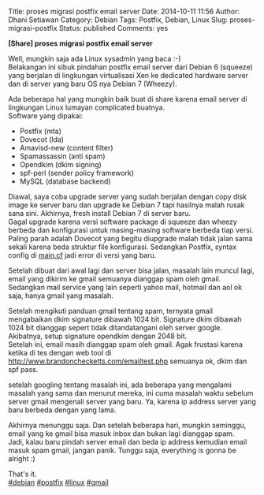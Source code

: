Title: proses migrasi postfix email server
Date: 2014-10-11 11:56
Author: Dhani Setiawan
Category: Debian
Tags: Postfix, Debian, Linux
Slug: proses-migrasi-postfix
Status: published
Comments: yes


**[Share] proses migrasi postfix email server**

Well, mungkin saja ada Linux sysadmin yang baca :-)  
Belakangan ini sibuk pindahan postfix email server dari Debian 6
(squeeze) yang berjalan di lingkungan virtualisasi Xen ke dedicated
hardware server dan di server yang baru OS nya Debian 7 (Wheezy).

Ada beberapa hal yang mungkin baik buat di share karena email server di
lingkungan Linux lumayan complicated buatnya.  
Software yang dipakai:  
- Postfix (mta)  
- Dovecot (lda)  
- Amavisd-new (content filter)  
- Spamassassin (anti spam)  
- Opendkim (dkim signing)  
- spf-perl (sender policy framework)  
- MySQL (database backend)

Diawal, saya coba upgrade server yang sudah berjalan dengan copy disk
image ke server baru dan upgrade ke Debian 7 tapi hasilnya malah rusak
sana sini. Akhirnya, fresh install Debian 7 di server baru.  
Gagal upgrade karena versi software package di squeeze dan wheezy
berbeda dan konfigurasi untuk masing-masing software berbeda tiap versi.
Paling parah adalah Dovecot yang begitu diupgrade malah tidak jalan sama
sekali karena beda struktur file konfigurasi. Sedangkan Postfix, syntax
config di [main.cf](http://main.cf) jadi error di versi yang baru.

Setelah dibuat dari awal lagi dan server bisa jalan, masalah lain muncul
lagi, email yang dikirim ke gmail semuanya dianggap spam oleh gmail.
Sedangkan mail service yang lain seperti yahoo mail, hotmail dan aol ok
saja, hanya gmail yang masalah.

Setelah mengikuti panduan gmail tentang spam, ternyata gmail mengabaikan
dkim signature dibawah 1024 bit. Signature dkim dibawah 1024 bit
dianggap sepert tidak ditandatangani oleh server google. Akibatnya,
setup signature opendkim dengan 2048 bit.  
Setelah ini, email masih dianggap spam oleh gmail. Agak frustasi karena
ketika di tes dengan web tool di
<http://www.brandonchecketts.com/emailtest.php> semuanya ok, dkim dan
spf pass.

setelah googling tentang masalah ini, ada beberapa yang mengalami
masalah yang sama dan menurut mereka, ini cuma masalah waktu sebelum
server gmail mengenali server yang baru. Ya, karena ip address server
yang baru berbeda dengan yang lama.

Akhirnya menunggu saja. Dan setelah beberapa hari, mungkin seminggu,
email yang ke gmail bisa masuk inbox dan bukan lagi dianggap spam.  
Jadi, kalau baru pindah server email dan beda ip address kemudian email
masuk spam gmail, jangan panik. Tunggu saja, everything is gonna be
alright :)

That's it.  
[\#debian](https://plus.google.com/s/%23debian)
[\#postfix](https://plus.google.com/s/%23postfix)
[\#linux](https://plus.google.com/s/%23linux)
[\#gmail](https://plus.google.com/s/%23gmail)
